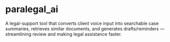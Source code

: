 # paralegal_ai
A legal-support tool that converts client voice input into searchable case summaries, retrieves similar documents, and generates drafts/reminders — streamlining review and making legal assistance faster.
